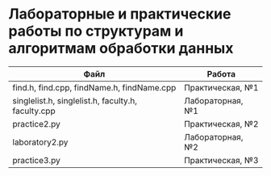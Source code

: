 # Лабораторные и практические работы по структурам и алгоритмам обработки данных

| Файл                                               | Работа               |
|----------------------------------------------------|----------------------|
| find.h, find.cpp, findName.h, findName.cpp         | Практическая, №1     |
| singlelist.h, singlelist.h, faculty.h, faculty.cpp | Лабораторная, №1     |
| practice2.py                                       | Практическая, №2     |
| laboratory2.py                                     | Лабораторная, №2     |
| practice3.py                                       | Практическая, №3     |
